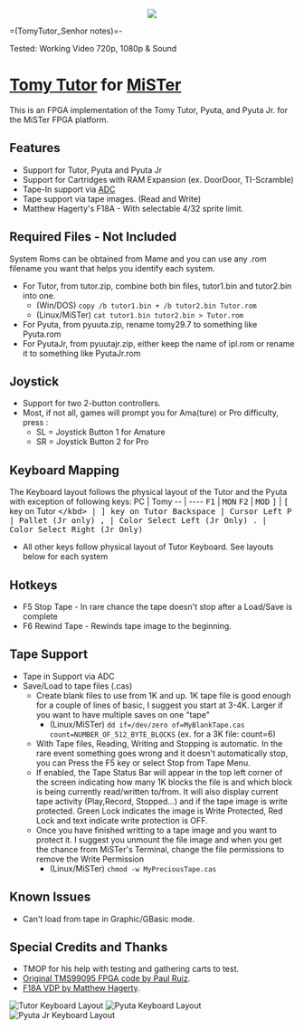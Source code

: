 <p align="center">
    <img src="assets/Tutor.gif">
</p>

=(TomyTutor_Senhor notes)=-

Tested: Working Video 720p, 1080p & Sound

# [Tomy Tutor](https://wikipedia.org/wiki/Tomy_Tutor) for [MiSTer](https://mister-devel.github.io/MkDocs_MiSTer/)
This is an FPGA implementation of the Tomy Tutor, Pyuta, and Pyuta Jr. for the MiSTer FPGA platform.

## Features
- Support for Tutor, Pyuta and Pyuta Jr
- Support for Cartridges with RAM Expansion (ex. DoorDoor, TI-Scramble)
- Tape-In support via [ADC](https://mister-devel.github.io/MkDocs_MiSTer/basics/addons/#adc-analog-audio-input-addon-board)
- Tape support via tape images.  (Read and Write)
- Matthew Hagerty's F18A - With selectable 4/32 sprite limit.

## Required Files - Not Included
System Roms can be obtained from Mame and you can use any .rom filename you want that helps you identify each system.
- For Tutor, from tutor.zip, combine both bin files, tutor1.bin and tutor2.bin into one.
    - (Win/DOS) `copy /b tutor1.bin + /b tutor2.bin Tutor.rom`
    - (Linux/MiSTer) `cat tutor1.bin tutor2.bin > Tutor.rom`
- For Pyuta, from pyuuta.zip, rename tomy29.7 to something like Pyuta.rom
- For PyutaJr, from pyuutajr.zip, either keep the name of ipl.rom or rename it to something like PyutaJr.rom

## Joystick
- Support for two 2-button controllers.
- Most, if not all, games will prompt you for Ama(ture) or Pro difficulty, press :
    - SL = Joystick Button 1 for Amature
    - SR = Joystick Button 2 for Pro

## Keyboard Mapping
The Keyboard layout follows the physical layout of the Tutor and the Pyuta with exception of following keys:
PC | Tomy
-- | ----
<kbd>F1</kbd> | <kbd>MON</kbd>
<kbd>F2</kbd> | <kbd>MOD</kbd>
<kbd>]</kbd> | <kbd>[</kbd> key on Tutor
<kbd>\</kbd> | <kbd>]</kbd> key on Tutor
<kbd>Backspace</kbd> | Cursor Left
<kbd>P</kbd> | Pallet (Jr only)
<kbd>,</kbd> | Color Select Left (Jr Only)
<kbd>.</kbd> | Color Select Right (Jr Only)
- All other keys follow physical layout of Tutor Keyboard.  See layouts below for each system

## Hotkeys
- F5 Stop Tape    - In rare chance the tape doesn't stop after a Load/Save is complete
- F6 Rewind Tape  - Rewinds tape image to the beginning.

## Tape Support
- Tape in Support via ADC
- Save/Load to tape files (.cas)
    - Create blank files to use from 1K and up.  1K tape file is good enough for a couple of lines of basic, I suggest you start at 3-4K.  Larger if you want to have multiple saves on one "tape"
        * (Linux/MiSTer) `dd if=/dev/zero of=MyBlankTape.cas count=NUMBER_OF_512_BYTE_BLOCKS`    (ex. for a 3K file: count=6)
    - With Tape files, Reading, Writing and Stopping is automatic.  In the rare event something goes wrong and it doesn't automatically stop, you can Press the F5 key or select Stop from Tape Menu.
    - If enabled, the Tape Status Bar will appear in the top left corner of the screen indicating how many 1K blocks the file is and which block is being currently read/written to/from.  It will also display current tape activity (Play,Record, Stopped...) and if the tape image is write protected.  Green Lock indicates the image is Write Protected, Red Lock and text indicate write protection is OFF.
    - Once you have finished writting to a tape image and you want to protect it.  I suggest you unmount the file image and when you get the chance from MiSTer's Terminal, change the file permissions to remove the Write Permission
        * (Linux/MiSTer) `chmod -w MyPreciousTape.cas`

## Known Issues
- Can't load from tape in Graphic/GBasic mode.

## Special Credits and Thanks
- TMOP for his help with testing and gathering carts to test.
- [Original TMS99095 FPGA code by Paul Ruiz](https://gitlab.com/pnru/cortex/-/blob/master/tms99095.v).
- [F18A VDP by Matthew Hagerty](https://github.com/dnotq/f18a).

![Tutor Keyboard Layout](assets/TomyTutor.png)
![Pyuta Keyboard Layout](assets/TomyPyuta.png)
![Pyuta Jr Keyboard Layout](assets/TomyPyutaJr.png)
